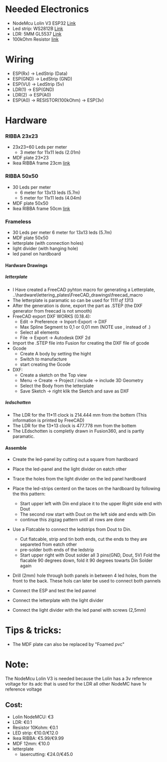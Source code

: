 # Needed Electronics
- NodeMcu Lolin V3 ESP32 [Link](https://www.ebay.com/itm/NodeMCU-V3-ESP8266-ESP-12-E-Lua-CH340-WiFI-WLan-IoT-Lolin-Mini-N3A2-V9T3/312753940110)
- Led strip: WS2812B [Link](https://www.ebay.com/itm/1-5m-WS2812B-RGB-Led-Strip-Light-30-60-144Leds-m-Individual-Addressable-IC-DC5V/401755047203?var=671534865138)
- LDR: 5MM GL5537 [Link](https://www.ebay.com/itm/20pcs-Photoresistor-5MM-GL5537-LDR-Photo-Resistors-Light-Dependent-Resistor/381374819080?epid=1381908731&hash=item58cbb5eb08:g:INIAAOxyYSdTAJq4)
- 100kOhm Resistor [link](https://www.ebay.com/itm/100PCS-1-4W-0-25W-Metal-Film-Resistor-1-Full-Range-of-Values-0-to-10M/252838503547?hash=item3ade59647b:m:m9AAPzkedx9P_upvXOpgF9Q) 

# Wiring
- ESP(Rx) -> LedStrip (Data)
- ESP(GND) -> LedStrip (GND)
- ESP(VU) -> LedStrip (5v)
- LDR(1) -> ESP(GND)
- LDR(2) -> ESP(A0)
- ESP(A0) -> RESISTOR(100kOhm) -> ESP(3v) 

# Hardware
### RIBBA 23x23
- 23x23=60 Leds per meter
    - 3 meter for 11x11 leds (2.01m)
- MDF plate 23*23 
- Ikea RIBBA frame 23cm [link](https://www.ikea.com/nl/nl/p/ribba-fotolijst-zwart-40378401/)

### RIBBA 50x50
- 30 Leds per meter
    - 6 meter for 13x13 leds (5.7m)
    - 5 meter for 11x11 leds (4.04m)
- MDF plate 50x50
- Ikea RIBBA frame 50cm [link](https://www.ikea.com/nl/nl/p/ribba-fotolijst-zwart-00378436/)

### Frameless
- 30 Leds per meter 6 meter for 13x13 leds (5.7m)
- MDF plate 50x50
- letterplate (with connection holes)
- light divider (with hanging hole)
- led panel on hardboard

#### Hardware Drawings
##### letterplate
- I Have created a FreeCAD pyhton macro for generating a Letterplate, ..\hardware\lettering_plates\FreeCAD_drawings\freecad_macro
- The letterplate is paramatic so can be used for 11*11 of 13*13
- After the generation is done, export the part as .STEP (the DXF generator from freecad is not smooth)
- FreeCAD export DXF WORKS (0.18.4):
    - Edit -> Preference -> Inport-Export -> DXF
    - Max Spline Segment to 0,1 or 0,01 mm (NOTE use , instead of .)
    - Select all elements
    - File -> Export -> Autodesk DXF 2d
- Import the .STEP file into Fusion for creating the DXF file of gcode
- Gcode
    - Create A body by setting the hight
    - Switch to manufacture
    - start creating the Gcode
- DXF:
    - Create a sketch on the Top view
    - Menu -> Create -> Project / include -> include 3D Geometry
    - Select the Body from the letterplate
    - Save Sketch -> right klik the Sketch and save as DXF
##### ledschotten
- The LDR for the 11*11 clock is 214.444 mm from the bottem (This information is printed by FreeCAD)
- The LDR for the 13*13 clock is 477.778 mm from the bottem
- The LEdschotten is completly drawn in Fusion360, and is partly paramatic.

#### Assemble
- Create the led-panel by cutting out a square from hardboard
- Place the led-panel and the light divider on eatch other
- Trace the holes from the light divider on the led panel hardboard
- Place the led-strips centerd on the taces on the hardboard by following the this pattern:
    - Start upper left with Din end place it to the upper Right side end with Dout
    - The second row start with Dout on the left side and ends with Din
    - continue this zigzag pattern until all rows are done
- Use a Flatcable to connect the ledstrips from Dout to Din.
    - Cut flatcable, strip and tin both ends, cut the ends to they are separeted from eatch other
    - pre-solder both ends of the ledstrip
    - Start upper right with Dout solder all 3 pins(GND, Dout, 5V) Fold the flacable 90 degrees down, fold it 90 degrees towarts Din Solder again

- Drill (2mm) hole through both panels in between 4 led holes, from the front to the back. These hols can later be used to connect both pannels
- Connect the ESP and test the led pannel
- Connect the letterplate with the light divider
- Connect the light divider with the led panel with screws (2,5mm)

# Tips & tricks:
- The MDF plate can also be replaced by "Foamed pvc"


# Note:
The NodeMcu Lolin V3 is needed because the Lolin has a 3v reference voltage for its adc that is used for the LDR all other NodeMC have 1v reference voltage

## Cost:
- Lolin NodeMCU: €3
- LDR: €0.1
- Resistor 10Kohm: €0.1
- LED strip: €10.0/€12.0
- Ikea RIBBA: €5.99/€9.99 
- MDF 12mm: €10.0
- letterplate
    - lasercutting: €24.0/€45.0
